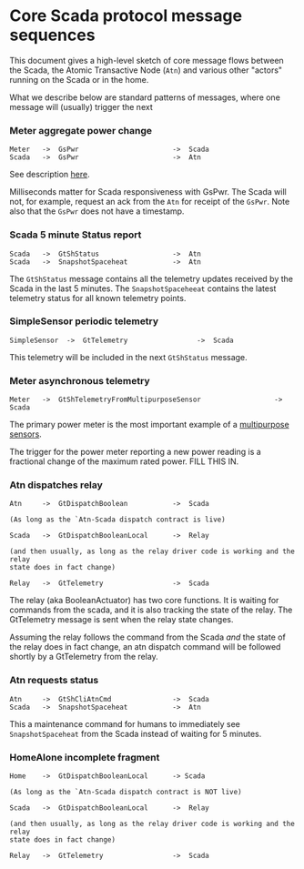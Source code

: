 # Core Scada protocol message sequences

This document gives a high-level sketch of core message flows between the Scada, the Atomic Transactive Node (`Atn`)
and various other "actors" running on the Scada or in the home. 

What we describe below are standard patterns of messages, where one message will (usually) trigger the next


### Meter aggregate power change

    Meter   ->  GsPwr                       ->  Scada 
    Scada   ->  GsPwr                       ->  Atn            

See description [here](https://github.com/thegridelectric/gw-scada-spaceheat-python/blob/main/gw_spaceheat/actors/scada.py#L253).

Milliseconds matter for Scada responsiveness with GsPwr. The Scada will not, for example, request an ack
from the `Atn` for receipt of the `GsPwr`. Note also that the `GsPwr` does not have a timestamp.


### Scada 5 minute Status report

    Scada   ->  GtShStatus                  ->  Atn
    Scada   ->  SnapshotSpaceheat           ->  Atn

The `GtShStatus` message contains all the telemetry updates received by the Scada in the last 5 minutes.
The `SnapshotSpaceheeat` contains the latest telemetry status for all known telemetry points.


### SimpleSensor periodic telemetry

    SimpleSensor  ->  GtTelemetry                 ->  Scada           

This telemetry will be included in the next `GtShStatus` message.

### Meter asynchronous telemetry

    Meter   ->  GtShTelemetryFromMultipurposeSensor                  ->  Scada 
    
The primary power meter is the most important example of a [multipurpose sensors](docs/multipurpose-sensor.md). 

The trigger for the power meter reporting a new power reading is a fractional change of the maximum rated power. 
FILL THIS IN.

### Atn dispatches relay

    Atn     ->  GtDispatchBoolean           ->  Scada

    (As long as the `Atn-Scada dispatch contract is live) 

    Scada   ->  GtDispatchBooleanLocal      ->  Relay

    (and then usually, as long as the relay driver code is working and the relay
    state does in fact change)

    Relay   ->  GtTelemetry                 ->  Scada

The relay (aka BooleanActuator) has two core functions. It is waiting for commands
from the scada, and it is also tracking the state of the relay. The GtTelemetry message
is sent when the relay state changes.

Assuming the relay follows the command from the Scada _and_ the state of the relay does 
in fact change, an atn dispatch command will be followed shortly by a GtTelemetry from 
the relay.

### Atn requests status

    Atn     ->  GtShCliAtnCmd               ->  Scada
    Scada   ->  SnapshotSpaceheat           ->  Atn

This a maintenance command for humans to immediately see `SnapshotSpaceheat` from the Scada instead of 
waiting for 5 minutes. 

### HomeAlone incomplete fragment

    Home    ->  GtDispatchBooleanLocal      -> Scada

    (As long as the `Atn-Scada dispatch contract is NOT live) 

    Scada   ->  GtDispatchBooleanLocal      ->  Relay

    (and then usually, as long as the relay driver code is working and the relay
    state does in fact change)

    Relay   ->  GtTelemetry                 ->  Scada